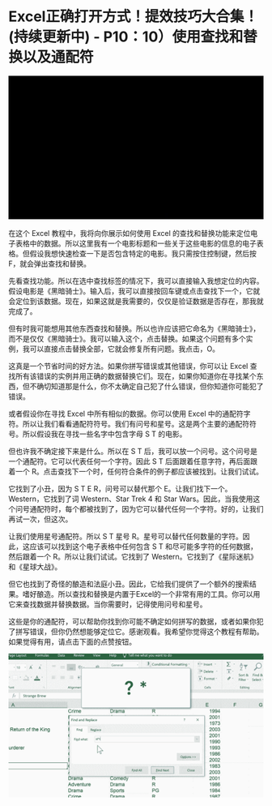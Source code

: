 # Excel正确打开方式！提效技巧大合集！(持续更新中) - P10：10）使用查找和替换以及通配符 

![](img/3767d9802a9cc320f5cec4a401b95e42_0.png)

在这个 Excel 教程中，我将向你展示如何使用 Excel 的查找和替换功能来定位电子表格中的数据。所以这里我有一个电影标题和一些关于这些电影的信息的电子表格。但假设我想快速检查一下是否包含特定的电影。我只需按住控制键，然后按 F，就会弹出查找和替换。

先看查找功能。所以在选中查找标签的情况下，我可以直接输入我想定位的内容。假设电影是《黑暗骑士》。输入后，我可以直接按回车键或点击查找下一个，它就会定位到该数据。现在，如果这就是我需要的，仅仅是验证数据是否存在，那我就完成了。

但有时我可能想用其他东西查找和替换。所以也许应该把它命名为《黑暗骑士》，而不是仅仅《黑暗骑士》。我可以输入这个，点击替换。如果这个问题有多个实例，我可以直接点击替换全部，它就会修复所有问题。我点击，O。

这真是一个节省时间的好方法。如果你拼写错误或其他错误，你可以让 Excel 查找所有该错误的实例并用正确的数据替换它们。现在，如果你知道你在寻找某个东西，但不确切知道那是什么，你不太确定自己犯了什么错误，但你知道你可能犯了错误。

或者假设你在寻找 Excel 中所有相似的数据。你可以使用 Excel 中的通配符字符。所以让我们看看通配符符号。我们有问号和星号。这是两个主要的通配符符号。所以假设我在寻找一些名字中包含字母 S T 的电影。

但也许我不确定接下来是什么。所以在 S T 后，我可以放一个问号。这个问号是一个通配符。它可以代表任何一个字符。因此 S T 后面跟着任意字符，再后面跟着一个 R。点击查找下一个时，任何符合条件的例子都应该被找到。让我们试试。

它找到了小丑，因为 S T E R，问号可以替代那个 E。让我们找下一个。Western，它找到了词 Western、Star Trek 4 和 Star Wars。因此，当我使用这个问号通配符时，每个都被找到了，因为它可以替代任何一个字符。好的，让我们再试一次，但这次。

让我们使用星号通配符。所以 S T 星号 R。星号可以替代任何数量的字符。因此，这应该可以找到这个电子表格中任何包含 S T 和尽可能多字符的任何数据，然后跟着一个 R。所以让我们试试。它找到了 Western。它找到了《星际迷航》和《星球大战》。

但它也找到了奇怪的酿造和法庭小丑。因此，它给我们提供了一个额外的搜索结果。嗜好酿造。所以查找和替换是内置于Excel的一个非常有用的工具。你可以用它来查找数据并替换数据。当你需要时，记得使用问号和星号。

这些是你的通配符，可以帮助你找到你可能不确定如何拼写的数据，或者如果你犯了拼写错误，但你仍然想能够定位它。感谢观看。我希望你觉得这个教程有帮助。如果觉得有用，请点击下面的点赞按钮。

![](img/3767d9802a9cc320f5cec4a401b95e42_2.png)
